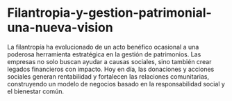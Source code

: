 # Filantropia-y-gestion-patrimonial-una-nueva-vision
La filantropía ha evolucionado de un acto benéfico ocasional a una poderosa herramienta estratégica en la gestión de patrimonios. Las empresas no solo buscan ayudar a causas sociales, sino también crear legados financieros con impacto. Hoy en día, las donaciones y acciones sociales generan rentabilidad y fortalecen las relaciones comunitarias, construyendo un modelo de negocios basado en la responsabilidad social y el bienestar común.
